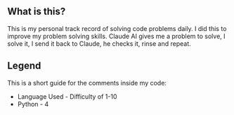 ## What is this?

This is my personal track record of solving code problems daily. I did this to improve my problem solving skills. Claude AI gives me a problem to solve, I solve it, I send it back to Claude, he checks it, rinse and repeat.

## Legend

This is a short guide for the comments inside my code:
 * Language Used - Difficulty of 1-10
 * Python - 4